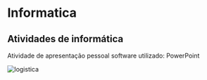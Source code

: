 # Informatica
## Atividades de informática
Atividade de apresentação pessoal software utilizado: PowerPoint

  ![logistica](https://github.com/user-attachments/assets/969c00c8-7175-4284-b015-3835519fc014)
